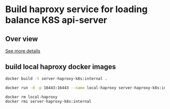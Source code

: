 # Build haproxy service for loading balance K8S api-server

## Over view

[See more details](https://icicimov.github.io/blog/kubernetes/Kubernetes-cluster-step-by-step-Part5/)

## build local haproxy docker images

```bash
docker build -t server-haproxy-k8s:internal .
```

```bash
docker run -d -p 16443:16443 --name local-haproxy server-haproxy-k8s:internal
```

```bash
docker rm local-haproxy
docker rmi server-haproxy-k8s:internal
```
